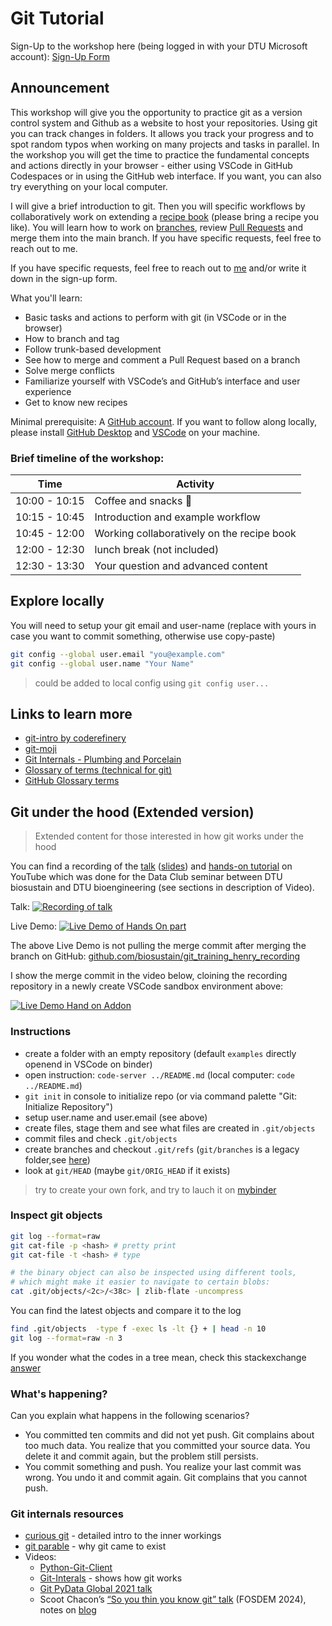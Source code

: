 # Git Tutorial

Sign-Up to the workshop here (being logged in with your DTU Microsoft account): [Sign-Up Form](
https://forms.office.com/e/62H1nV61R0)

## Announcement

This workshop will give you the opportunity to practice git as a version control system
and Github as a website to host your repositories. Using git you can track changes in 
folders. It allows you track your progress and to spot random typos when working on
many projects and tasks in parallel. In the workshop you will get the time to practice 
the fundamental concepts and actions directly in your browser - either using VSCode in
GitHub Codespaces or in using the GitHub web interface. If you want, you can also try 
everything on your local computer.

I will give a brief introduction to git. Then you will specific workflows by 
collaboratively work on extending a [recipe book](https://enryh.github.io/recipe-book/)
(please bring a recipe you like).
You will learn how to work on 
[branches](https://docs.github.com/en/pull-requests/collaborating-with-pull-requests/proposing-changes-to-your-work-with-pull-requests/about-branches), 
review [Pull Requests](https://docs.github.com/en/pull-requests/collaborating-with-pull-requests/proposing-changes-to-your-work-with-pull-requests/about-pull-requests) 
and merge them into the main branch. If you have specific requests, feel free to reach out to me. 

If you have specific requests, feel free to reach out to [me](mailto:heweb@dtu.dk) and/or write it down in the sign-up form.

What you'll learn:
- Basic tasks and actions to perform with git (in VSCode or in the browser)
- How to branch and tag
- Follow trunk-based development
- See how to merge and comment a Pull Request based on a branch
- Solve merge conflicts
- Familiarize yourself with VSCode’s and GitHub’s interface and user experience
- Get to know new recipes
 
Minimal prerequisite: A [GitHub account](https://github.com/signup). 
If you want to follow along locally, please install 
[GitHub Desktop](https://desktop.github.com/download/) and 
[VSCode](https://code.visualstudio.com/) on your machine.

### Brief timeline of the workshop:

| Time          | Activity                                     |
|---------------|----------------------------------------------|
| 10:00 - 10:15 | Coffee and snacks 🥐                         |
| 10:15 - 10:45 | Introduction and example workflow            |
| 10:45 - 12:00 | Working collaboratively on the recipe book   |
| 12:00 - 12:30 | lunch break (not included)                   |
| 12:30 - 13:30 | Your question and advanced content           |

## Explore locally

You will need to setup your git email and user-name
(replace with yours in case you want to commit something, otherwise use copy-paste)

```bash
git config --global user.email "you@example.com"
git config --global user.name "Your Name"
``` 
> could be added to local config using `git config user...`


## Links to learn more

- [git-intro by coderefinery](https://coderefinery.github.io/git-intro/#)
- [git-moji](https://gitmoji.dev/)
- [Git Internals - Plumbing and Porcelain](https://git-scm.com/book/en/v2/Git-Internals-Plumbing-and-Porcelain)
- [Glossary of terms (technical for git)](https://www.git-scm.com/docs/gitglossary)
- [GitHub Glossary terms](https://docs.github.com/en/get-started/learning-about-github/github-glossary)


## Git under the hood (Extended version)

> Extended content for those interested in how git works under the hood

You can find a recording of the 
[talk](https://www.youtube.com/watch?v=cAU3BCUkHxM)
([slides](https://docs.google.com/presentation/d/1RsKMiKquE4wqncrAv9LEtjivGE_dGiHoJ8nKCxgVKeY/edit?usp=sharing)) 
and [hands-on tutorial](https://www.youtube.com/watch?v=5iB7qc5zRjQ) 
on YouTube which was done for the Data Club seminar
between DTU biosustain and DTU bioengineering (see sections in description of Video).

Talk:
[![Recording of talk](https://img.youtube.com/vi/cAU3BCUkHxM/maxresdefault.jpg
)](https://www.youtube.com/watch?v=cAU3BCUkHxM)

Live Demo:
[![Live Demo of Hands On part](https://img.youtube.com/vi/5iB7qc5zRjQ/maxresdefault.jpg
)](https://www.youtube.com/watch?v=5iB7qc5zRjQ)

The above Live Demo is not pulling the merge commit after merging the branch on GitHub:
[github.com/biosustain/git_training_henry_recording](https://github.com/biosustain/git_training_henry_recording)

I show the merge commit in the video below, cloining the recording repository in a newly
create VSCode sandbox environment above:

[![Live Demo Hand on Addon](https://img.youtube.com/vi/gcfzruIJ-rw/sddefault.jpg
)](https://www.youtube.com/watch?v=gcfzruIJ-rw)


### Instructions

- create a folder with an empty repository (default `examples`
  directly openend in VSCode on binder)
- open instruction: `code-server ../README.md` (local computer: `code ../README.md`)
- `git init` in console to initialize repo (or via command palette "Git: Initialize Repository")
- setup user.name and user.email (see above)
- create files, stage them and see what files are created in `.git/objects`
- commit files and check `.git/objects`
- create branches and checkout `.git/refs` (`git/branches` is a legacy folder,see 
  [here](https://stackoverflow.com/a/10398507/9684872))
- look at `git/HEAD` (maybe `git/ORIG_HEAD` if it exists)

> try to create your own fork, and try to lauch it on [mybinder](https://mybinder.org/)

### Inspect git objects

```bash
git log --format=raw
git cat-file -p <hash> # pretty print
git cat-file -t <hash> # type

# the binary object can also be inspected using different tools,
# which might make it easier to navigate to certain blobs:
cat .git/objects/<2c>/<38c> | zlib-flate -uncompress
```

You can find the latest objects and compare it to the log

```bash
find .git/objects  -type f -exec ls -lt {} + | head -n 10
git log --format=raw -n 3
```

If you wonder what the codes in a tree mean, check this stackexchange
[answer](https://unix.stackexchange.com/a/450488/349761)


### What's happening?

Can you explain what happens in the following scenarios?

- You committed ten commits and did not yet push. Git complains about too much data.
  You realize that you committed your source data. You delete it and commit again, 
  but the problem still persists.
- You commit something and push. You realize your last commit was wrong. You undo it
  and commit again. Git complains that you cannot push.

### Git internals resources

- [curious git](https://matthew-brett.github.io/curious-git/) - detailed intro to the
  inner workings
- [git parable](http://practical-neuroimaging.github.io/git_parable.html) - why git came to exist
- Videos:
    - [Python-Git-Client](https://www.youtube.com/watch?v=xvzo_nV9PjU)
    - [Git-Interals](https://www.youtube.com/watch?v=MYP56QJpDr4) - shows how git works
    - [Git PyData Global 2021 talk](https://www.youtube.com/watch?v=rBYC3dEOOyI)
    - Scoot Chacon’s [“So you thin you know git” talk](https://www.youtube.com/watch?v=aolI_Rz0ZqY) (FOSDEM 2024), 
    notes on [blog](https://blog.gitbutler.com/git-tips-1-theres-a-git-config-for-that/)
